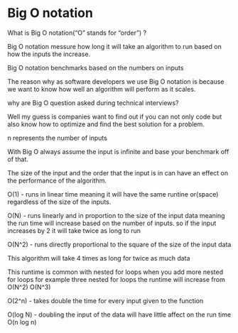 # Big O notation 

What is Big O notation(“O” stands for “order”) ?

Big O notation messure how long it will take an algorithm to run based on how the inputs the increase. 

Big O notation benchmarks based on the numbers on inputs 

The reason why as software developers we use Big O notation is because we want to know how well an algorithm will perform as it scales. 


why are Big O question asked during technical interviews?

Well my guess is companies want to find out if you can not only code but also know how to optimize and find the best solution for a problem.

n represents the number of inputs 


With Big O always assume the input is infinite 
and base your benchmark off of that.


The size of the input and the order that the input is in can have an effect on
the performance of the algorithm.



O(1) - runs in linear time meaning it will have the same runtine or(space) regardless of the size of the inputs.



O(N) - runs linearly and in proportion to the size of the input data meaning the run time will increase based on the number of inputs. so if the input increases by 2 it will take twice as long to run 

O(N^2) - runs directly proportional to the square of the size of the input data 

This algorithm will take 4 times as long for twice as much data 

This runtime is common with nested for loops 
when you add more nested for loops for example three nested for loops the runtime will increase from O(N^2) O(N^3)

O(2^n) - takes double the time for every input given to the function

O(log N) - doubling the input of the data will have little affect on the run time 
O(n log n)

